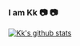 ### I am Kk 📷 :camera:

[![Kk's github stats](https://github-readme-stats.vercel.app/api?username=kangkai124&count_private=true&show_icons=true)](https://github.com/anuraghazra/github-readme-stats)

<!--
**kangkai124/kangkai124** is a ✨ _special_ ✨ repository because its `README.md` (this file) appears on your GitHub profile.

Here are some ideas to get you started:

- 🔭 I’m currently working on ...
- 🌱 I’m currently learning ...
- 👯 I’m looking to collaborate on ...
- 🤔 I’m looking for help with ...
- 💬 Ask me about ...
- 📫 How to reach me: ...
- 😄 Pronouns: ...
- ⚡ Fun fact: ...
-->

